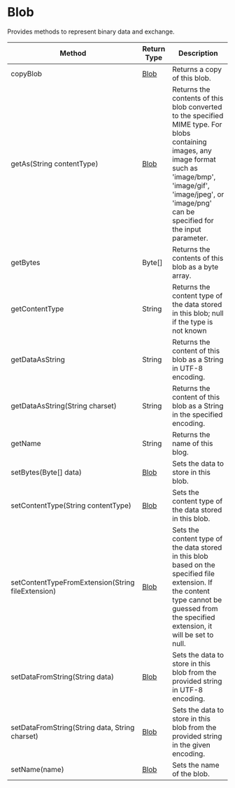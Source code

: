 # Blob
Provides methods to represent binary data and exchange.

|Method|Return Type|Description|
|-|-|-
copyBlob|[Blob](./Blob)|Returns a copy of this blob.<br />
getAs(String contentType)|[Blob](./Blob)|Returns the contents of this blob converted to the specified MIME type. For blobs containing images, any image format such as 'image/bmp', 'image/gif', 'image/jpeg', or 'image/png' can be specified for the input parameter.<br />
getBytes|Byte[]|Returns the contents of this blob as a byte array.<br />
getContentType|String|Returns the content type of the data stored in this blob; null if the type is not known<br />
getDataAsString|String|Returns the content of this blob as a String in UTF-8 encoding.<br />
getDataAsString(String charset)|String|Returns the content of this blob as a String in the specified encoding.<br />
getName|String|Returns the name of this blog.<br />
setBytes(Byte[] data)|[Blob](./Blob)|Sets the data to store in this blob.<br />
setContentType(String contentType)|[Blob](./Blob)|Sets the content type of the data stored in this blob.<br />
setContentTypeFromExtension(String fileExtension)|[Blob](./Blob)|Sets the content type of the data stored in this blob based on the specified file extension. If the content type cannot be guessed from the specified extension, it will be set to null.<br />
setDataFromString(String data)|[Blob](./Blob)|Sets the data to store in this blob from the provided string in UTF-8 encoding.<br />
setDataFromString(String data, String charset)|[Blob](./Blob)|Sets the data to store in this blob from the provided string in the given encoding.<br />
setName(name)|[Blob](./Blob)|Sets the name of the blob.<br />
